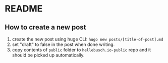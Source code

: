 # README

## How to create a new post

1. create the new post using huge CLI: `hugo new posts/[title-of-post].md`
2. set "draft" to false in the post when done writing.
3. copy contents of `public` folder to `hellebusch.io-public` repo and it should be picked up automatically.
